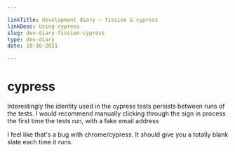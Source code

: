 ```yaml
---

linkTitle: development diary — fission & cypress
linkDesc: Using cypress
slug: dev-diary-fission-cypress
type: dev-diary
date: 10-16-2021

---
```


# cypress

Interestingly the identity used in the cypress tests persists between runs of the tests. I would recommend manually clicking through the sign in process the first time the tests run, with a fake email address

I feel like that's a bug with chrome/cypress. It should give you a totally blank slate each time it runs.

